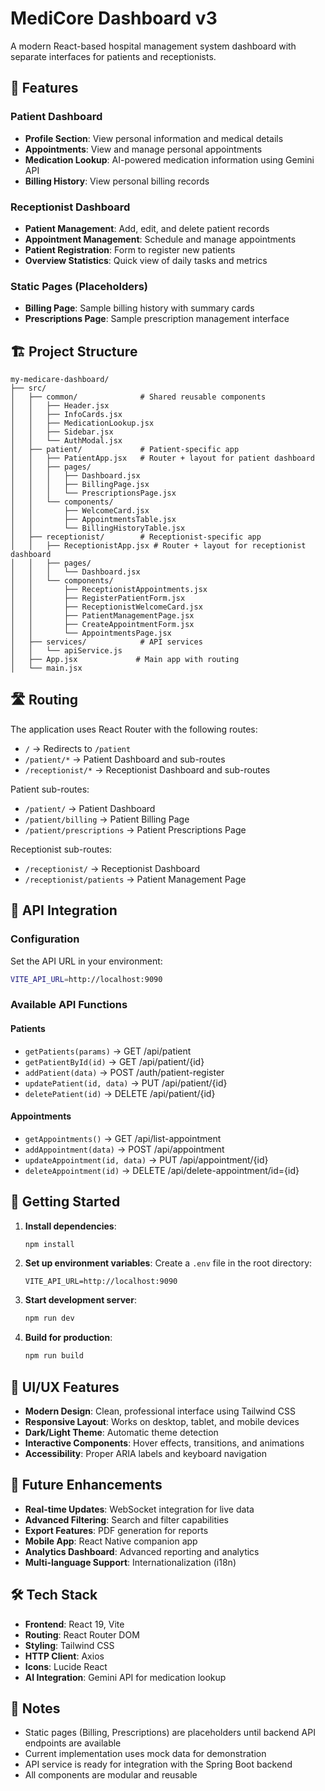 # MediCore Dashboard v3

A modern React-based hospital management system dashboard with separate interfaces for patients and receptionists.

## 🚀 Features

### Patient Dashboard

- **Profile Section**: View personal information and medical details
- **Appointments**: View and manage personal appointments
- **Medication Lookup**: AI-powered medication information using Gemini API
- **Billing History**: View personal billing records

### Receptionist Dashboard

- **Patient Management**: Add, edit, and delete patient records
- **Appointment Management**: Schedule and manage appointments
- **Patient Registration**: Form to register new patients
- **Overview Statistics**: Quick view of daily tasks and metrics

### Static Pages (Placeholders)

- **Billing Page**: Sample billing history with summary cards
- **Prescriptions Page**: Sample prescription management interface

## 🏗️ Project Structure

```
my-medicare-dashboard/
├── src/
│   ├── common/              # Shared reusable components
│   │   ├── Header.jsx
│   │   ├── InfoCards.jsx
│   │   ├── MedicationLookup.jsx
│   │   ├── Sidebar.jsx
│   │   └── AuthModal.jsx
│   ├── patient/             # Patient-specific app
│   │   ├── PatientApp.jsx   # Router + layout for patient dashboard
│   │   ├── pages/
│   │   │   ├── Dashboard.jsx
│   │   │   ├── BillingPage.jsx
│   │   │   └── PrescriptionsPage.jsx
│   │   └── components/
│   │       ├── WelcomeCard.jsx
│   │       ├── AppointmentsTable.jsx
│   │       └── BillingHistoryTable.jsx
│   ├── receptionist/        # Receptionist-specific app
│   │   ├── ReceptionistApp.jsx # Router + layout for receptionist dashboard
│   │   ├── pages/
│   │   │   └── Dashboard.jsx
│   │   └── components/
│   │       ├── ReceptionistAppointments.jsx
│   │       ├── RegisterPatientForm.jsx
│   │       ├── ReceptionistWelcomeCard.jsx
│   │       ├── PatientManagementPage.jsx
│   │       ├── CreateAppointmentForm.jsx
│   │       └── AppointmentsPage.jsx
│   ├── services/            # API services
│   │   └── apiService.js
│   ├── App.jsx             # Main app with routing
│   └── main.jsx
```

## 🛣️ Routing

The application uses React Router with the following routes:

- `/` → Redirects to `/patient`
- `/patient/*` → Patient Dashboard and sub-routes
- `/receptionist/*` → Receptionist Dashboard and sub-routes

Patient sub-routes:
- `/patient/` → Patient Dashboard
- `/patient/billing` → Patient Billing Page
- `/patient/prescriptions` → Patient Prescriptions Page

Receptionist sub-routes:
- `/receptionist/` → Receptionist Dashboard
- `/receptionist/patients` → Patient Management Page

## 🔧 API Integration

### Configuration

Set the API URL in your environment:

```bash
VITE_API_URL=http://localhost:9090
```

### Available API Functions

#### Patients

- `getPatients(params)` → GET /api/patient
- `getPatientById(id)` → GET /api/patient/{id}
- `addPatient(data)` → POST /auth/patient-register
- `updatePatient(id, data)` → PUT /api/patient/{id}
- `deletePatient(id)` → DELETE /api/patient/{id}

#### Appointments

- `getAppointments()` → GET /api/list-appointment
- `addAppointment(data)` → POST /api/appointment
- `updateAppointment(id, data)` → PUT /api/appointment/{id}
- `deleteAppointment(id)` → DELETE /api/delete-appointment/id={id}

## 🚀 Getting Started

1. **Install dependencies**:

   ```bash
   npm install
   ```

2. **Set up environment variables**:
   Create a `.env` file in the root directory:

   ```
   VITE_API_URL=http://localhost:9090
   ```

3. **Start development server**:

   ```bash
   npm run dev
   ```

4. **Build for production**:
   ```bash
   npm run build
   ```

## 🎨 UI/UX Features

- **Modern Design**: Clean, professional interface using Tailwind CSS
- **Responsive Layout**: Works on desktop, tablet, and mobile devices
- **Dark/Light Theme**: Automatic theme detection
- **Interactive Components**: Hover effects, transitions, and animations
- **Accessibility**: Proper ARIA labels and keyboard navigation

## 🔮 Future Enhancements

- **Real-time Updates**: WebSocket integration for live data
- **Advanced Filtering**: Search and filter capabilities
- **Export Features**: PDF generation for reports
- **Mobile App**: React Native companion app
- **Analytics Dashboard**: Advanced reporting and analytics
- **Multi-language Support**: Internationalization (i18n)

## 🛠️ Tech Stack

- **Frontend**: React 19, Vite
- **Routing**: React Router DOM
- **Styling**: Tailwind CSS
- **HTTP Client**: Axios
- **Icons**: Lucide React
- **AI Integration**: Gemini API for medication lookup

## 📝 Notes

- Static pages (Billing, Prescriptions) are placeholders until backend API endpoints are available
- Current implementation uses mock data for demonstration
- API service is ready for integration with the Spring Boot backend
- All components are modular and reusable
